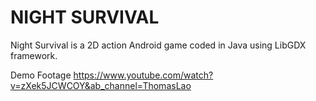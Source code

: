 
# NIGHT SURVIVAL

Night Survival is a 2D action Android game coded in Java using LibGDX framework.

Demo Footage
https://www.youtube.com/watch?v=zXek5JCWCOY&ab_channel=ThomasLao
